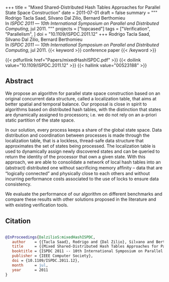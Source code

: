 +++
title = "Mixed Shared-Distributed Hash Tables Approaches for Parallel State Space Construction"
date = 2011-07-01
draft = false
summary = """
Rodrigo Tacla Saad, Silvano Dal Zilio, Bernard Berthomieu <br />
In _ISPDC 2011_ — _10th International Symposium on Parallel and Distributed Computing_, jul 2011.
"""
projects = ["topcased"]
tags = ["Verification", "Parallelism", ]
doi = "10.1109/ISPDC.2011.12"
+++
Rodrigo Tacla Saad, Silvano Dal Zilio, Bernard Berthomieu <br />
In _ISPDC 2011_ — _10th International Symposium on Parallel and Distributed Computing_, jul 2011.
{{< keyword >}} conference paper {{< /keyword >}}


{{< pdfurllink href="Papers/mixedHashISPDC.pdf" >}}
{{< doilink value="10.1109/ISPDC.2011.12" >}}
{{< hallink value="00523188" >}}

## Abstract
We propose an algorithm for parallel state space construction based on an original
        concurrent data structure, called a localization table, that aims at better spatial and
        temporal balance. Our proposal is close in spirit to algorithms based on distributed hash
        tables, with the distinction that states are dynamically assigned to processors; i.e. we do
        not rely on an a-priori static partition of the state space.

In our solution, every process keeps a share of the global state space. Data distribution
        and coordination between processes is made through the localization table, that is a
        lockless, thread-safe data structure that approximates the set of states being processed.
        The localization table is used to dynamically assign newly discovered states and can be
        queried to return the identity of the processor that own a given state. With this approach,
        we are able to consolidate a network of local hash tables into an (abstract) distributed one
        without sacriﬁcing memory afﬁnity – data that are “logically connected” and physically close
        to each others and without incurring performance costs associated to the use of locks to
        ensure data consistency.

We evaluate the performance of our algorithm on different benchmarks and compare these
        results with other solutions proposed in the literature and with existing veriﬁcation tools.



## Citation

```bibtex

@InProceedings{DalzilioS:mixedHashISPDC,
   author    = {{Tacla Saad}, Rodrigo and {Dal Zilio}, Silvano and Berthomieu, Bernard},
   title     = {{Mixed Shared-Distributed Hash Tables Approaches for Parallel State Space Construction}},
   booktitle = {ISPDC 2011 -- 10th International Symposium on Parallel and Distributed Computing},
   publisher = {IEEE Computer Society},
   doi = {10.1109/ISPDC.2011.12},
   month     = jul, 
   year      = 2011
}

````
